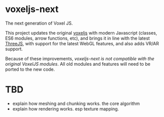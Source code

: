 # voxeljs-next
The next generation of Voxel JS.

This project updates the original [voxeljs](https://voxeljs.com/) with modern Javascript (classes, ES6 modules, arrow 
functions, etc), and brings it in line with the latest [ThreeJS](https://threejs.org/), with support for the latest
WebGL features, and also adds VR/AR support.  

Because of these improvements, *voxeljs-next is not compatible with the original VoxelJS modules*. All old modules and 
features will need to be ported to the new code. 



# TBD

* explain how meshing and chunking works. the core algorithm
* explain how rendering works. esp texture mapping.



